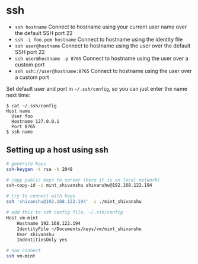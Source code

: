 # ssh

- `ssh hostname` Connect to hostname using your current user name over the default SSH port 22
- `ssh -i foo.pem hostname` Connect to hostname using the identity file
- `ssh user@hostname` Connect to hostname using the user over the default SSH port 22
- `ssh user@hostname -p 8765` Connect to hostname using the user over a custom port
- `ssh ssh://user@hostname:8765` Connect to hostname using the user over a custom port

Set default user and port in `~/.ssh/config`, so you can just enter the name next time:

```
$ cat ~/.ssh/config
Host name
  User foo
  Hostname 127.0.0.1
  Port 8765
$ ssh name
```

## Setting up a host using ssh

```sh
# generate keys
ssh-keygen -t rsa -b 2048

# copy public keys to server (here it is on local network)
ssh-copy-id -i mint_shivanshu shivanshu@192.168.122.194

# try to connect with keys
ssh 'shivanshu@192.168.122.194' -i ./mint_shivanshu

# add this to ssh config file, ~/.ssh/config
Host vm-mint
    Hostname 192.168.122.194
    IdentityFile ~/Documents/keys/vm/mint_shivanshu
    User shivanshu
    IndentitiesOnly yes

# now connect
ssh vm-mint
```